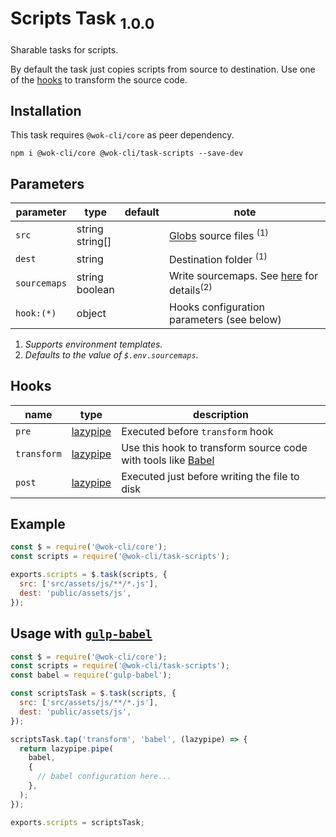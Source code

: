# Scripts Task <sub>1.0.0<sub>

Sharable tasks for scripts.

By default the task just copies scripts from source to destination. Use one of the [hooks](#hooks) to transform the source code.

## Installation

This task requires `@wok-cli/core` as peer dependency.

```
npm i @wok-cli/core @wok-cli/task-scripts --save-dev
```

## Parameters

| parameter    | type               | default | note                                                      |
| ------------ | ------------------ | ------- | --------------------------------------------------------- |
| `src`        | string<br>string[] |         | [Globs][1] source files <sup>(1)</sup>                    |
| `dest`       | string             |         | Destination folder <sup>(1)</sup>                         |
| `sourcemaps` | string<br>boolean  |         | Write sourcemaps. See [here][2] for details<sup>(2)</sup> |
| `hook:(*)`   | object             |         | Hooks configuration parameters (see below)                |

1. _Supports environment templates._
2. _Defaults to the value of `$.env.sourcemaps`._

[1]: https://gulpjs.com/docs/en/api/concepts#globs
[2]: https://gulpjs.com/docs/en/api/src#sourcemaps

## Hooks

| name        | type          | description                                                                         |
| ----------- | ------------- | ----------------------------------------------------------------------------------- |
| `pre`       | [lazypipe][2] | Executed before `transform` hook                                                    |
| `transform` | [lazypipe][2] | Use this hook to transform source code with tools like [Babel](https://babeljs.io/) |
| `post`      | [lazypipe][2] | Executed just before writing the file to disk                                       |

[2]: https://github.com/OverZealous/lazypipe

## Example

```js
const $ = require('@wok-cli/core');
const scripts = require('@wok-cli/task-scripts');

exports.scripts = $.task(scripts, {
  src: ['src/assets/js/**/*.js'],
  dest: 'public/assets/js',
});
```

## Usage with [`gulp-babel`](https://www.npmjs.com/package/gulp-babel)

```js
const $ = require('@wok-cli/core');
const scripts = require('@wok-cli/task-scripts');
const babel = require('gulp-babel');

const scriptsTask = $.task(scripts, {
  src: ['src/assets/js/**/*.js'],
  dest: 'public/assets/js',
});

scriptsTask.tap('transform', 'babel', (lazypipe) => {
  return lazypipe.pipe(
    babel,
    {
      // babel configuration here...
    },
  );
});

exports.scripts = scriptsTask;
```
